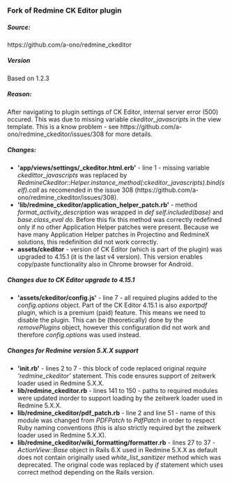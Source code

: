 <h3>Fork of Redmine CK Editor plugin</h3>

<h5>Source:</h5>
<p>https://github.com/a-ono/redmine_ckeditor</p>

<h5>Version</h5>
<p>Based on 1.2.3</p>

<h5>Reason:</h5>
<p>After navigating to plugin settings of CK Editor, internal server error (500) occured. This was due to missing variable <i>ckeditor_javascripts</i> in the view template. This is a know problem - see https://github.com/a-ono/redmine_ckeditor/issues/308 for more details.</p>

<h5>Changes:</h5>
<ul>
<li><b>'app/views/settings/_ckeditor.html.erb'</b> - line 1 - missing variable <i>ckedittor_javascripts</i> was replaced by <i>RedmineCkeditor::Helper.instance_method(:ckeditor_javascripts).bind(self).call</i> as recomended in the issue 308 (https://github.com/a-ono/redmine_ckeditor/issues/308).</li>
<li><b>'lib/redmine_ckeditor/application_helper_patch.rb'</b> - method <i>format_activity_description</i> was wrapped in <i>def self.included(base)</i> and <i>base.class_eval do</i>. Before this fix this method was correctly redefined only if no other Application Helper patches were present. Because we have many Application Helper patches in Projectino and RedmineX solutions, this redefinition did not work correctly.</li>
<li><b>assets/ckeditor</b> - version of CK Editor (which is part of the plugin) was upgraded to 4.15.1 (it is the last v4 version). This version enables copy/paste functionality also in Chrome browser for Android.</li>
</ul>

<h5>Changes due to CK Editor upgrade to 4.15.1</h5>
<ul>
<li><b>'assets/ckeditor/config.js'</b> - line 7 - all required plugins added to the <i>config.options</i> object. Part of the CK Editor 4.15.1 is also <i>exportpdf</i> plugin, which is a premium (paid) feature. This means we need to disable the plugin. This can be (theoretically) done by the <i>removePlugins</i> object, however this configuration did not work and therefore <i>config.options</i> was used instead.</li>
</ul>

<h5>Changes for Redmine version 5.X.X support</h5>
<ul>
<li><b>'init.rb'</b> - lines 2 to 7 - this block of code replaced original <i>require 'redmine_ckeditor'</i> statement. This code ensures support of zeitwerk loader used in Redmine 5.X.X.</li>
<li><b>lib/redmine_ckeditor.rb</b> - lines 141 to 150 - paths to required modules were updated inorder to support loading by the zeitwerk loader used in Redmine 5.X.X.</li>
<li><b>lib/redmine_ckeditor/pdf_patch.rb</b> - line 2 and line 51 - name of this module was changed from <i>PDFPatch</i> to <i>PdfPatch</i> in order to respect Ruby naming conventions (this is also strictly required byt the zeitwerk loader used in Redmine 5.X.X).</li>
<li><b>lib/redmine_ckeditor/wiki_formatting/formatter.rb</b> - lines 27 to 37 - <i>ActionView::Base</i> object in Rails 6.X used in Redmine 5.X.X as default does not contain originally used <i>white_list_sanitizer</i> method which was deprecated. The original code was replaced by <i>if</i> statement which uses correct method depending on the Rails version.</li>
</ul>
